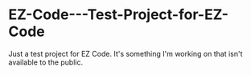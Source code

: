 # EZ-Code---Test-Project-for-EZ-Code
Just a test project for EZ Code. It's something I'm working on that isn't available to the public.
